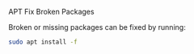 APT Fix Broken Packages

Broken or missing packages can be fixed by running:

```bash
sudo apt install -f
```
